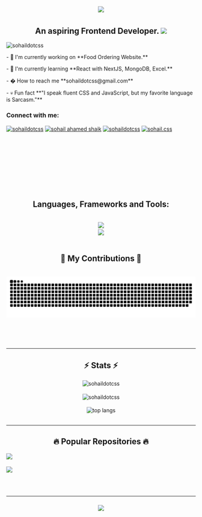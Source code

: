 <!-- <h1 align="center">Hi, I'm Sohail Ahamed <img src="https://user-images.githubusercontent.com/39955420/147578264-bae0526c-028a-49d2-8af8-d08bb4edbd2a.gif" height="30" width="30"/> </h1> -->


<h1 align="center">
<img src="https://readme-typing-svg.herokuapp.com?font=Roboto&size=35&weight=700&duration=4000&pause=1000&color=FFFFFF&background=FFFFFF00&center=true&vCenter=true&width=500&height=70&lines=Hi%2C+I'm+Sohail+Ahamed+;I'm+a+Frontend+Developer">
</h1>
<h2 align ="center">  An aspiring Frontend Developer.
<img class="react-logo" src="https://upload.wikimedia.org/wikipedia/commons/thumb/a/a7/React-icon.svg/1200px-React-icon.svg.png" height=auto width="60"/> </h2>    




<img align="right" src="https://i.pinimg.com/originals/e8/f4/53/e8f453469a3ec97ecd354df465d73913.gif" alt="">
<p align="left"> <img
        src="https://komarev.com/ghpvc/?username=sohaildotcss&label=Profile%20views&color=0e75b6&style=flat"
        alt="sohaildotcss" /> </p>






<p> 
- 🍔 I'm currently working on **Food Ordering Website.**
<p>
- 👀 I'm currently learning **React with NextJS, MongoDB, Excel.**
<p>
- � How to reach me **sohaildotcss@gmail.com**
<p>
- 💀 Fun fact **"I speak fluent CSS and JavaScript, but my favorite language is Sarcasm."**

<h3 align="left">Connect with me:</h3>
<p align="left">
    <a href="https://twitter.com/sohaildotcss" target="blank"><img align="center"
            src="https://raw.githubusercontent.com/rahuldkjain/github-profile-readme-generator/master/src/images/icons/Social/twitter.svg"
            alt="sohaildotcss" height="30" width="40" /></a>
    <a href="https://linkedin.com/in/sohail ahamed shaik" target="blank"><img align="center"
            src="https://raw.githubusercontent.com/rahuldkjain/github-profile-readme-generator/master/src/images/icons/Social/linked-in-alt.svg"
            alt="sohail ahamed shaik" height="30" width="40" /></a>
    <a href="https://fb.com/sohaildotcss" target="blank"><img align="center"
            src="https://raw.githubusercontent.com/rahuldkjain/github-profile-readme-generator/master/src/images/icons/Social/facebook.svg"
            alt="sohaildotcss" height="30" width="40" /></a>
    <a href="https://instagram.com/sohail.css" target="blank"><img align="center"
            src="https://raw.githubusercontent.com/rahuldkjain/github-profile-readme-generator/master/src/images/icons/Social/instagram.svg"
            alt="sohail.css" height="30" width="40" /></a>
</p>
<br>
<br>
<br>
<br>
<br>
<br>
<br>
<br>
<h2 align="center">Languages, Frameworks and Tools:</h2>

<br>
<div align="center">
    <img src="https://skillicons.dev/icons?i=nodejs,github,python,javascript,typescript,express,firebase,mongodb,c,java" /><br>
    <img src="https://skillicons.dev/icons?i=react,r,bootstrap,mui,mysql,flask,html,css,vscode,figma,git,unreal" />
</div> 
<br>
<div align="center">
  <h2>🐍 My Contributions 🐍</h2>
  <br>
  <img alt="snake eating my contributions" src="https://raw.githubusercontent.com/salesp07/salesp07/output/github-contribution-grid-snake.svg" />
  
  <br/><br/><br/>
</div>
<!-- <p><img align="left"
        src="https://github-readme-stats.vercel.app/api/top-langs?username=sohaildotcss&show_icons=true&locale=en&layout=compact"
        alt="sohaildotcss" /></p> -->
<hr>
<h2 align="center">⚡ Stats ⚡</h2>
<div align="center">
        <img width=495 align="center" src="https://github-readme-stats.vercel.app/api?username=sohaildotcss&show_icons=true&locale=en&theme=radical" alt="sohaildotcss" /> <br> <br>
        <img align="center" src="https://github-readme-streak-stats.herokuapp.com/?user=sohaildotcss&theme=synthwave" alt="sohaildotcss" /> <br> <br>
         <img width=495 align="center" src="https://github-readme-stats-salesp07.vercel.app/api/top-langs/?username=sohaildotcss&hide=HTML&langs_count=8&layout=compact&theme=react&border_radius=10&size_weight=0.5&count_weight=0.5&exclude_repo=github-readme-stats" alt="top langs" />

</div>
<br>


<hr>
<h2 align="center">🔥 Popular Repositories 🔥</h2>
<a href="https://github.com/sohaildotcss/student-data-management">
  <img align="center" src="https://github-readme-stats.vercel.app/api/pin/?username=sohaildotcss&repo=student-data-management&theme=radical" />
</a>
<br> <br>
<a href="https://github.com/sohaildotcss/Landing-Page-Template-project">
  <img align="center" src="https://github-readme-stats.vercel.app/api/pin/?username=sohaildotcss&repo=Landing-Page-Template-project&theme=radical" />
</a>

<br/><br/>
<hr/>

<h3 align="center">
    <img src="https://readme-typing-svg.herokuapp.com/?font=Righteous&size=25&center=true&vCenter=true&width=500&height=70&duration=4000&lines=Thanks+for+visiting!+✌️;+Shoot+me+a+message+on+Linkedin!;I'm+always+down+to+collab+:)">
</h3>
<!-- <style>
.react-logo{
        animation: reactanimation 8s infinite linear;
}
@keyframes reactanimation{
  0% {transform: rotate(0deg);}
  100% {transform: rotate(360deg)
}

</style> -->
